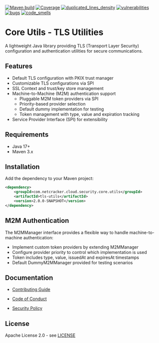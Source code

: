 [![Maven build](https://github.com/Netcracker/qubership-core-utils/actions/workflows/maven-build.yaml/badge.svg)](https://github.com/Netcracker/qubership-core-utils/actions/workflows/maven-build.yaml)
[![Coverage](https://sonarcloud.io/api/project_badges/measure?metric=coverage&project=Netcracker_qubership-core-utils)](https://sonarcloud.io/summary/overall?id=Netcracker_qubership-core-utils)
[![duplicated_lines_density](https://sonarcloud.io/api/project_badges/measure?metric=duplicated_lines_density&project=Netcracker_qubership-core-utils)](https://sonarcloud.io/summary/overall?id=Netcracker_qubership-core-utils)
[![vulnerabilities](https://sonarcloud.io/api/project_badges/measure?metric=vulnerabilities&project=Netcracker_qubership-core-utils)](https://sonarcloud.io/summary/overall?id=Netcracker_qubership-core-utils)
[![bugs](https://sonarcloud.io/api/project_badges/measure?metric=bugs&project=Netcracker_qubership-core-utils)](https://sonarcloud.io/summary/overall?id=Netcracker_qubership-core-utils)
[![code_smells](https://sonarcloud.io/api/project_badges/measure?metric=code_smells&project=Netcracker_qubership-core-utils)](https://sonarcloud.io/summary/overall?id=Netcracker_qubership-core-utils)

# Core Utils - TLS Utilities

A lightweight Java library providing TLS (Transport Layer Security) configuration and authentication utilities for secure communications.

## Features

- Default TLS configuration with PKIX trust manager
- Customizable TLS configurations via SPI
- SSL Context and trust/key store management  
- Machine-to-Machine (M2M) authentication support
  - Pluggable M2M token providers via SPI
  - Priority-based provider selection
  - Default dummy implementation for testing
  - Token management with type, value and expiration tracking
- Service Provider Interface (SPI) for extensibility

## Requirements

- Java 17+
- Maven 3.x

## Installation

Add the dependency to your Maven project:

```xml
<dependency>
    <groupId>com.netcracker.cloud.security.core.utils</groupId>
    <artifactId>tls-utils</artifactId>
    <version>2.0.0-SNAPSHOT</version>
</dependency>
```

## M2M Authentication

The M2MManager interface provides a flexible way to handle machine-to-machine authentication:

- Implement custom token providers by extending M2MManager
- Configure provider priority to control which implementation is used
- Token includes type, value, issuedAt and expiresAt timestamps
- Default DummyM2MManager provided for testing scenarios

## Documentation

- [Contributing Guide](CONTRIBUTING.md)
- [Code of Conduct](CODE-OF-CONDUCT.md)
  
- [Security Policy](SECURITY.md)

## License

Apache License 2.0 - see [LICENSE](LICENSE)

